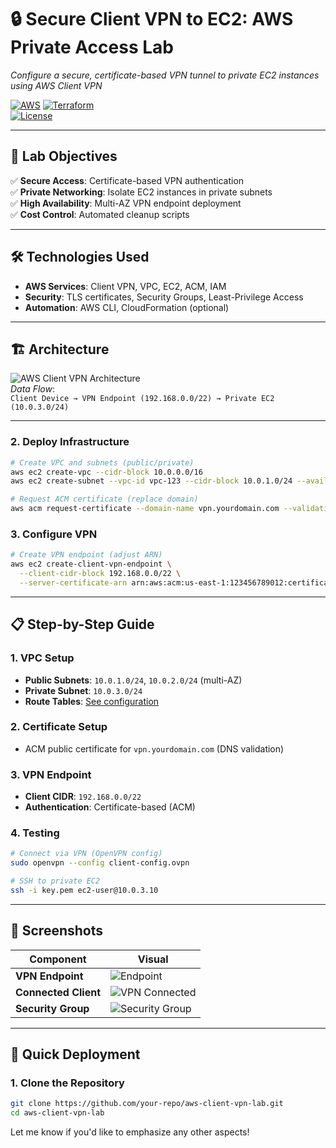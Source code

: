 # 🔒 Secure Client VPN to EC2: AWS Private Access Lab  
*Configure a secure, certificate-based VPN tunnel to private EC2 instances using AWS Client VPN*  

[![AWS](https://img.shields.io/badge/AWS-FF9900?logo=amazonaws&logoColor=white)](https://aws.amazon.com) 
[![Terraform](https://img.shields.io/badge/Infrastructure-As__Code-7B42BC?logo=terraform)](https://terraform.io)  
[![License](https://img.shields.io/badge/License-MIT-blue)](LICENSE)

---

## 📌 Lab Objectives  
✅ **Secure Access**: Certificate-based VPN authentication  
✅ **Private Networking**: Isolate EC2 instances in private subnets  
✅ **High Availability**: Multi-AZ VPN endpoint deployment  
✅ **Cost Control**: Automated cleanup scripts  

---

## 🛠️ Technologies Used  
- **AWS Services**: Client VPN, VPC, EC2, ACM, IAM  
- **Security**: TLS certificates, Security Groups, Least-Privilege Access  
- **Automation**: AWS CLI, CloudFormation (optional)  

---

## 🏗️ Architecture  
![AWS Client VPN Architecture](diagrams/vpn-architecture.png)  
*Data Flow*:  
`Client Device → VPN Endpoint (192.168.0.0/22) → Private EC2 (10.0.3.0/24)`  

---

### **2. Deploy Infrastructure**  
```bash
# Create VPC and subnets (public/private)
aws ec2 create-vpc --cidr-block 10.0.0.0/16
aws ec2 create-subnet --vpc-id vpc-123 --cidr-block 10.0.1.0/24 --availability-zone us-east-1a

# Request ACM certificate (replace domain)
aws acm request-certificate --domain-name vpn.yourdomain.com --validation-method DNS
```

### **3. Configure VPN**  
```bash
# Create VPN endpoint (adjust ARN)
aws ec2 create-client-vpn-endpoint \
  --client-cidr-block 192.168.0.0/22 \
  --server-certificate-arn arn:aws:acm:us-east-1:123456789012:certificate/abc123
```

---

## 📋 Step-by-Step Guide  
### **1. VPC Setup**  
- **Public Subnets**: `10.0.1.0/24`, `10.0.2.0/24` (multi-AZ)  
- **Private Subnet**: `10.0.3.0/24`  
- **Route Tables**: [See configuration](docs/route-tables.md)  

### **2. Certificate Setup**  
- ACM public certificate for `vpn.yourdomain.com` (DNS validation)  

### **3. VPN Endpoint**  
- **Client CIDR**: `192.168.0.0/22`  
- **Authentication**: Certificate-based (ACM)  

### **4. Testing**  
```bash
# Connect via VPN (OpenVPN config)
sudo openvpn --config client-config.ovpn

# SSH to private EC2
ssh -i key.pem ec2-user@10.0.3.10
```

---

## 📸 Screenshots  
| Component | Visual |  
|-----------|--------|  
| **VPN Endpoint** | ![Endpoint](screenshots/vpn-endpoint.png) |  
| **Connected Client** | ![VPN Connected](screenshots/vpn-connected.png) |  
| **Security Group** | ![Security Group](screenshots/sg-rules.png) |  

---

## 🚀 Quick Deployment  
### **1. Clone the Repository**  
```bash
git clone https://github.com/your-repo/aws-client-vpn-lab.git
cd aws-client-vpn-lab
```

Let me know if you'd like to emphasize any other aspects!
